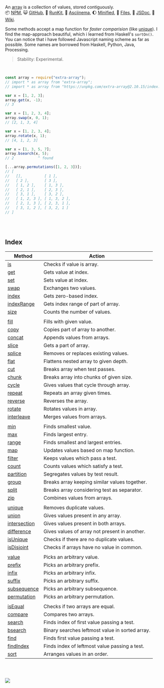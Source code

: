 An [array] is a collection of values, stored contiguously.<br>
:package: [NPM](https://www.npmjs.com/package/extra-array),
:smiley_cat: [GitHub](https://github.com/orgs/nodef/packages?repo_name=extra-array),
:running: [RunKit](https://npm.runkit.com/extra-array),
:vhs: [Asciinema](https://asciinema.org/a/337172),
:moon: [Minified](https://www.npmjs.com/package/extra-array.min),
:scroll: [Files](https://unpkg.com/extra-array/),
:newspaper: [JSDoc](https://nodef.github.io/extra-array/),
:blue_book: [Wiki](https://github.com/nodef/extra-array/wiki/).

Some methods accept a map function for *faster comparision* (like [unique]).
I find the map-approach beautiful, which i learned from Haskell's `sortOn()`.
You can notice that i have followed Javascript naming scheme as far as possible.
Some names are borrowed from Haskell, Python, Java, Processing.

> Stability: Experimental.

<br>

```javascript
const array = require("extra-array");
// import * as array from "extra-array";
// import * as array from "https://unpkg.com/extra-array@2.10.15/index.mjs"; (deno)

var x = [1, 2, 3];
array.get(x, -1);
// 3

var x = [1, 2, 3, 4];
array.swap(x, 0, 1);
// [2, 1, 3, 4]

var x = [1, 2, 3, 4];
array.rotate(x, 1);
// [4, 1, 2, 3]

var x = [1, 3, 5, 7];
array.bsearch(x, 5);
// 2           ^ found

[...array.permutations([1, 2, 3])];
// [
//   [],          [ 1 ],
//   [ 2 ],       [ 3 ],
//   [ 1, 2 ],    [ 1, 3 ],
//   [ 2, 1 ],    [ 2, 3 ],
//   [ 3, 1 ],    [ 3, 2 ],
//   [ 1, 2, 3 ], [ 1, 3, 2 ],
//   [ 2, 1, 3 ], [ 2, 3, 1 ],
//   [ 3, 1, 2 ], [ 3, 2, 1 ]
// ]
```

<br>
<br>


## Index

| Method         | Action                                          |
| -------------- | ----------------------------------------------- |
| [is]           | Checks if value is array.                       |
| [get]          | Gets value at index.                            |
| [set]          | Sets value at index.                            |
| [swap]         | Exchanges two values.                           |
| [index]        | Gets zero-based index.                          |
| [indexRange]   | Gets index range of part of array.              |
| [size]         | Counts the number of values.                    |
|                |
| [fill]         | Fills with given value.                         |
| [copy]         | Copies part of array to another.                |
| [concat]       | Appends values from arrays.                     |
| [slice]        | Gets a part of array.                           |
| [splice]       | Removes or replaces existing values.            |
| [flat]         | Flattens nested array to given depth.           |
| [cut]          | Breaks array when test passes.                  |
| [chunk]        | Breaks array into chunks of given size.         |
| [cycle]        | Gives values that cycle through array.          |
| [repeat]       | Repeats an array given times.                   |
| [reverse]      | Reverses the array.                             |
| [rotate]       | Rotates values in array.                        |
| [interleave]   | Merges values from arrays.                      |
|                |
| [min]          | Finds smallest value.                           |
| [max]          | Finds largest entry.                            |
| [range]        | Finds smallest and largest entries.             |
| [map]          | Updates values based on map function.           |
| [filter]       | Keeps values which pass a test.                 |
| [count]        | Counts values which satisfy a test.             |
| [partition]    | Segregates values by test result.               |
| [group]        | Breaks array keeping similar values together.   |
| [split]        | Breaks array considering test as separator.     |
| [zip]          | Combines values from arrays.                    |
|                |
| [unique]       | Removes duplicate values.                       |
| [union]        | Gives values present in any array.              |
| [intersection] | Gives values present in both arrays.            |
| [difference]   | Gives values of array not present in another.   |
| [isUnique]     | Checks if there are no duplicate values.        |
| [isDisjoint]   | Checks if arrays have no value in common.       |
|                |
| [value]        | Picks an arbitrary value.                       |
| [prefix]       | Picks an arbitrary prefix.                      |
| [infix]        | Picks an arbitrary infix.                       |
| [suffix]       | Picks an arbitrary suffix.                      |
| [subsequence]  | Picks an arbitrary subsequence.                 |
| [permutation]  | Picks an arbitrary permutation.                 |
|                |
| [isEqual]      | Checks if two arrays are equal.                 |
| [compare]      | Compares two arrays.                            |
| [search]       | Finds index of first value passing a test.      |
| [bsearch]      | Binary searches leftmost value in sorted array. |
| [find]         | Finds first value passing a test.               |
| [findIndex]    | Finds index of leftmost value passing a test.   |
| [sort]         | Arranges values in an order.                    |

<br>
<br>

[![](https://img.youtube.com/vi/VYOOiIJeBOA/maxresdefault.jpg)](https://www.youtube.com/watch?v=VYOOiIJeBOA)

[array]: https://developer.mozilla.org/en-US/docs/Web/JavaScript/Reference/Global_Objects/Array
[bsearch]: https://github.com/nodef/extra-array/wiki/bsearch
[chunk]: https://github.com/nodef/extra-array/wiki/chunk
[compare]: https://github.com/nodef/extra-array/wiki/compare
[concat]: https://github.com/nodef/extra-array/wiki/concat
[copy]: https://github.com/nodef/extra-array/wiki/copy
[count]: https://github.com/nodef/extra-array/wiki/count
[cut]: https://github.com/nodef/extra-array/wiki/cut
[cycle]: https://github.com/nodef/extra-array/wiki/cycle
[difference]: https://github.com/nodef/extra-array/wiki/difference
[fill]: https://github.com/nodef/extra-array/wiki/fill
[filter]: https://github.com/nodef/extra-array/wiki/filter
[find]: https://github.com/nodef/extra-array/wiki/find
[findIndex]: https://github.com/nodef/extra-array/wiki/findIndex
[flat]: https://github.com/nodef/extra-array/wiki/flat
[get]: https://github.com/nodef/extra-array/wiki/get
[group]: https://github.com/nodef/extra-array/wiki/group
[index]: https://github.com/nodef/extra-array/wiki/index
[indexRange]: https://github.com/nodef/extra-array/wiki/indexRange
[infix]: https://github.com/nodef/extra-array/wiki/infix
[interleave]: https://github.com/nodef/extra-array/wiki/interleave
[intersection]: https://github.com/nodef/extra-array/wiki/intersection
[is]: https://github.com/nodef/extra-array/wiki/is
[isDisjoint]: https://github.com/nodef/extra-array/wiki/isDisjoint
[isEqual]: https://github.com/nodef/extra-array/wiki/isEqual
[isUnique]: https://github.com/nodef/extra-array/wiki/isUnique
[map]: https://github.com/nodef/extra-array/wiki/map
[max]: https://github.com/nodef/extra-array/wiki/max
[min]: https://github.com/nodef/extra-array/wiki/min
[partition]: https://github.com/nodef/extra-array/wiki/partition
[permutation]: https://github.com/nodef/extra-array/wiki/permutation
[prefix]: https://github.com/nodef/extra-array/wiki/prefix
[range]: https://github.com/nodef/extra-array/wiki/range
[repeat]: https://github.com/nodef/extra-array/wiki/repeat
[reverse]: https://github.com/nodef/extra-array/wiki/reverse
[rotate]: https://github.com/nodef/extra-array/wiki/rotate
[search]: https://github.com/nodef/extra-array/wiki/search
[set]: https://github.com/nodef/extra-array/wiki/set
[slice]: https://github.com/nodef/extra-array/wiki/slice
[sort]: https://github.com/nodef/extra-array/wiki/sort
[splice]: https://github.com/nodef/extra-array/wiki/splice
[split]: https://github.com/nodef/extra-array/wiki/split
[subsequence]: https://github.com/nodef/extra-array/wiki/subsequence
[suffix]: https://github.com/nodef/extra-array/wiki/suffix
[swap]: https://github.com/nodef/extra-array/wiki/swap
[union]: https://github.com/nodef/extra-array/wiki/union
[unique]: https://github.com/nodef/extra-array/wiki/unique
[zip]: https://github.com/nodef/extra-array/wiki/zip
[size]: https://github.com/nodef/extra-array/wiki/size
[value]: https://github.com/nodef/extra-array/wiki/value
